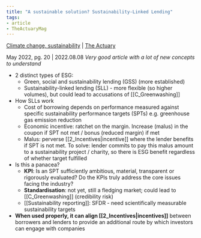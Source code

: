 ```yaml
---
title: "A sustainable solution? Sustainability-Linked Lending"
tags:
- article 
- TheActuaryMag
---
```

[Climate change, sustainability](notes/Climate%20change,%20sustainability.md) | [The Actuary](notes/The%20Actuary.md)

May 2022, pg. 20 | 2022.08.08 
*Very good article with a lot of new concepts to understand*
- 2 distinct types of ESG: 
	- Green, social and sustainability lending (GSS) (more established)
	- Sustainability-linked lending (SLL) - more flexible (so higher volumes), but could lead to accusations of [[C_Greenwashing]]
- How SLLs work 
	- Cost of borrowing depends on performance measured against specific sustainability performance targets (SPTs) e.g. greenhouse gas emission reduction 
	- Economic incentive: ratchet on the margin. Increase (malus) in the coupon if SPT not met / bonus (reduced margin) if met
	- Malus: perverse [[2_Incentives|incentive]] where the lender benefits if SPT is not met. To solve: lender commits to pay this malus amount to a sustainability project / charity, so there is ESG benefit regardless of whether target fulfilled 
- Is this a panacea? 
	- **KPI**: Is an SPT sufficiently ambitious, material, transparent or rigorously evaluated? Do the KPIs truly address the core issues facing the industry? 
	- **Standardisation**: not yet, still a fledging market; could lead to [[C_Greenwashing]] (credibility risk)
	- [[Sustainability reporting]]: SFDR - need scientifically measurable sustainability targets 
- **When used properly, it can align [[2_Incentives|incentives]]** between borrowers and lenders to provide an additional route by which investors can engage with companies 